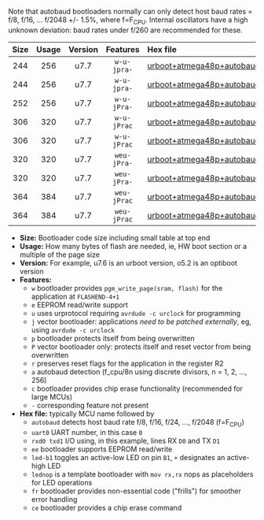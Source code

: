 Note that autobaud bootloaders normally can only detect host baud rates = f/8, f/16, ... f/2048 +/- 1.5%, where f=F<sub>CPU</sub>. Internal oscillators have a high unknown deviation: baud rates under f/260 are recommended for these.

|Size|Usage|Version|Features|Hex file|
|:-:|:-:|:-:|:-:|:--|
|244|256|u7.7|`w-u-jpra-`|[urboot+atmega48p+autobaud_uart0_rxd0_txd1_led+b5.hex](https://raw.githubusercontent.com/stefanrueger/urboot.hex/main/mcus/atmega48p/autobaud/urboot+atmega48p+autobaud_uart0_rxd0_txd1_led+b5.hex)|
|244|256|u7.7|`w-u-jpra-`|[urboot+atmega48p+autobaud_uart0_rxd0_txd1_lednop.hex](https://raw.githubusercontent.com/stefanrueger/urboot.hex/main/mcus/atmega48p/autobaud/urboot+atmega48p+autobaud_uart0_rxd0_txd1_lednop.hex)|
|252|256|u7.7|`w-u-jPra-`|[urboot+atmega48p+autobaud_uart0_rxd0_txd1.hex](https://raw.githubusercontent.com/stefanrueger/urboot.hex/main/mcus/atmega48p/autobaud/urboot+atmega48p+autobaud_uart0_rxd0_txd1.hex)|
|306|320|u7.7|`w-u-jPrac`|[urboot+atmega48p+autobaud_uart0_rxd0_txd1_led+b5_fr_ce.hex](https://raw.githubusercontent.com/stefanrueger/urboot.hex/main/mcus/atmega48p/autobaud/urboot+atmega48p+autobaud_uart0_rxd0_txd1_led+b5_fr_ce.hex)|
|306|320|u7.7|`w-u-jPrac`|[urboot+atmega48p+autobaud_uart0_rxd0_txd1_lednop_fr_ce.hex](https://raw.githubusercontent.com/stefanrueger/urboot.hex/main/mcus/atmega48p/autobaud/urboot+atmega48p+autobaud_uart0_rxd0_txd1_lednop_fr_ce.hex)|
|320|320|u7.7|`weu-jPra-`|[urboot+atmega48p+autobaud_uart0_rxd0_txd1_ee_led+b5.hex](https://raw.githubusercontent.com/stefanrueger/urboot.hex/main/mcus/atmega48p/autobaud/urboot+atmega48p+autobaud_uart0_rxd0_txd1_ee_led+b5.hex)|
|320|320|u7.7|`weu-jPra-`|[urboot+atmega48p+autobaud_uart0_rxd0_txd1_ee_lednop.hex](https://raw.githubusercontent.com/stefanrueger/urboot.hex/main/mcus/atmega48p/autobaud/urboot+atmega48p+autobaud_uart0_rxd0_txd1_ee_lednop.hex)|
|364|384|u7.7|`weu-jPrac`|[urboot+atmega48p+autobaud_uart0_rxd0_txd1_ee_led+b5_fr_ce.hex](https://raw.githubusercontent.com/stefanrueger/urboot.hex/main/mcus/atmega48p/autobaud/urboot+atmega48p+autobaud_uart0_rxd0_txd1_ee_led+b5_fr_ce.hex)|
|364|384|u7.7|`weu-jPrac`|[urboot+atmega48p+autobaud_uart0_rxd0_txd1_ee_lednop_fr_ce.hex](https://raw.githubusercontent.com/stefanrueger/urboot.hex/main/mcus/atmega48p/autobaud/urboot+atmega48p+autobaud_uart0_rxd0_txd1_ee_lednop_fr_ce.hex)|

- **Size:** Bootloader code size including small table at top end
- **Usage:** How many bytes of flash are needed, ie, HW boot section or a multiple of the page size
- **Version:** For example, u7.6 is an urboot version, o5.2 is an optiboot version
- **Features:**
  + `w` bootloader provides `pgm_write_page(sram, flash)` for the application at `FLASHEND-4+1`
  + `e` EEPROM read/write support
  + `u` uses urprotocol requiring `avrdude -c urclock` for programming
  + `j` vector bootloader: applications *need to be patched externally*, eg, using `avrdude -c urclock`
  + `p` bootloader protects itself from being overwritten
  + `P` vector bootloader only: protects itself and reset vector from being overwritten
  + `r` preserves reset flags for the application in the register R2
  + `a` autobaud detection (f_cpu/8n using discrete divisors, n = 1, 2, ..., 256)
  + `c` bootloader provides chip erase functionality (recommended for large MCUs)
  + `-` corresponding feature not present
- **Hex file:** typically MCU name followed by
  + `autobaud` detects host baud rate f/8, f/16, f/24, ..., f/2048 (f=F<sub>CPU</sub>)
  + `uart0` UART number, in this case `0`
  + `rxd0 txd1` I/O using, in this example, lines RX `D0` and TX `D1`
  + `ee` bootloader supports EEPROM read/write
  + `led-b1` toggles an active-low LED on pin `B1`, `+` designates an active-high LED
  + `lednop` is a template bootloader with `mov rx,rx` nops as placeholders for LED operations
  + `fr` bootloader provides non-essential code ("frills") for smoother error handling
  + `ce` bootloader provides a chip erase command
